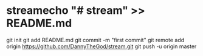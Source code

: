 # streamecho "# stream" >> README.md
git init
git add README.md
git commit -m "first commit"
git remote add origin https://github.com/DannyTheGod/stream.git
git push -u origin master
